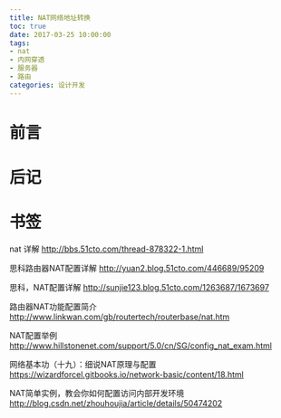 ```yaml
---
title: NAT网络地址转换
toc: true
date: 2017-03-25 10:00:00
tags:
- nat
- 内网穿透
- 服务器
- 路由
categories: 设计开发
---
```

# 前言

# 后记

# 书签
nat 详解
http://bbs.51cto.com/thread-878322-1.html

思科路由器NAT配置详解
http://yuan2.blog.51cto.com/446689/95209

思科，NAT配置详解
http://sunjie123.blog.51cto.com/1263687/1673697

路由器NAT功能配置简介
http://www.linkwan.com/gb/routertech/routerbase/nat.htm

NAT配置举例
http://www.hillstonenet.com/support/5.0/cn/SG/config_nat_exam.html

网络基本功（十九）：细说NAT原理与配置
https://wizardforcel.gitbooks.io/network-basic/content/18.html

NAT简单实例，教会你如何配置访问内部开发环境
http://blog.csdn.net/zhouhoujia/article/details/50474202



